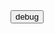 <!DOCTYPE html>
<body>
    <!-- デバッグ用　始め -->
<input type="button" value="debug" onclick="modalTest()">
    <script>
        function modalTest(){
            let modalarray = [
                ["OK","oknobaai(`OKだった！`)"],
                ["キャンセル","cancelnobaai(`キャンセルすんな！`)"],
                ["中止したい","abortnobaai(`中止とか・・・`)"]
            ];
            openModal("本当によろしいですか？<br>よろしい場合はOKを押してください","最後の確認です","",modalarray);
        }
        function oknobaai(str){
            alert("OKが押されました。渡された引数は"+str+"です。");
        }

        function cancelnobaai(str){
            alert("キャンセルが押されました！渡された引数は"+str+"です。")
        }

        function abortnobaai(str){
            alert("中止が押されました！渡された引数は"+str+"です。")
        }
    </script>
    <!-- デバッグ用　終わり -->

    <dialog id="modal-container">
        <form id="modal-form">
        <div id="modal-header" class="modal-head"></div>
        <div id="modal-prompt" class="modal-body"></div>
        <div id="modal-buttons"></div>
        <div id="modal-footer" class="modal-foot"></div>
        </form>
    </dialog>

    <style>
        .buttonClass{
            height: 40px;
            width: 150px;
        }
        #modal-header{
            background-color: darkgreen;
            color: white;
            padding: 5px;
            font-size: 20pt;
            font-weight: bold;
            align-content: center;
        }
        #modal-prompt{
            font-size:14pt;
            padding: 15px;
        }
        #modal-footer{
            font-size: 12pt;
        }
    </style>
    
    <script>
        // グローバル変数の定義
        const modalDialog = document.getElementById("modal-container");
        const modalHeader = document.getElementById("modal-header");
        const modalPrompt = document.getElementById("modal-prompt");
        const modalButton = document.getElementById("modal-buttons");
        const modalFooter = document.getElementById("modal-footer");

        /**
         * モーダルダイアログを表示します。
         * @param {string} prompt ダイアログの内容です。
         * @param {string} header ダイアログのタイトルです。何も指定しない場合、「確認」が表示されます。
         * @param {string} footer ダイアログのフッターです。
         * @param {enum} modaltype ダイアログの種類です。表示するボタンを設定します。
         * @param {array} label_func ボタンラベルと関数名の組です[[label,function],[label,function],...]。
         * @return {void} void 戻り値なし
         */
        function openModal(prompt, header, footer, label_func){
            // 引数不足時の例外処理
            if(!header){
                header = "確認"; // ヘッダが指定されなかったときに表示する項目
            }
            if(!footer){
                footer = ""; // フッタが指定されなかったときに表示する項目
            }
            if(!label_func){
                label_func = [["OK",""]]; // ボタン設定がされなかったときにはOKボタンを表示、押しても何も実行しない
            }

            // ダイアログにタグを挿入
            modalHeader.insertAdjacentHTML("beforeend",header);
            modalFooter.insertAdjacentHTML("beforeend",footer);
            modalPrompt.insertAdjacentHTML("beforeend",prompt);
            modalButton.insertAdjacentHTML("beforeend",composeBtnTag(label_func));
            modalDialog.showModal();
        }

        /** ボタン部分のタグを生成します。
         * @param {enum} label_func ボタンセットのパターンを指定します。
         * @return {string} returnHTML ボタン部分のタグを返します。
         */
        function composeBtnTag(label_func){
            let returnHTML = "";
            
            label_func.forEach((array_inside) => {
                let buttonTag = "<input type='button' class='buttonClass' onclick='{closeDialog();"; // 押下時にダイアログのリセット関数を発火
                buttonTag += array_inside[1] + "}' value='" + array_inside[0] + "'>";
                returnHTML += buttonTag;
            });

            return returnHTML;
        }

        /** ダイアログを閉じます。
         * @return {void} void 戻り値なし
         */
        function closeDialog(){
            modalHeader.innerHTML = "";
            modalPrompt.innerHTML = "";
            modalButton.innerHTML = "";
            modalFooter.innerHTML = "";
            modalDialog.close();
        }

    </script>
</body>
</html>
